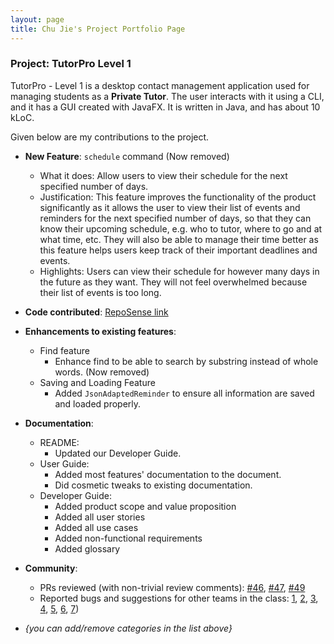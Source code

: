 ```yaml
---
layout: page
title: Chu Jie's Project Portfolio Page
---
```


### Project: TutorPro Level 1

TutorPro - Level 1 is a desktop contact management application used for managing students as a **Private Tutor**. The user interacts with it using a CLI, and it has a GUI created with JavaFX. It is written in Java, and has about 10 kLoC.

Given below are my contributions to the project.

* **New Feature**: `schedule` command (Now removed)
  * What it does: Allow users to view their schedule for the next specified number of days.
  * Justification: This feature improves the functionality of the product significantly as it allows the user to view their list of events and reminders for the next specified number of days, so that they can know their upcoming schedule, e.g. who to tutor, where to go and at what time, etc. 
  They will also be able to manage their time better as this feature helps users keep track of their important deadlines and events.
  * Highlights: Users can view their schedule for however many days in the future as they want. They will not feel overwhelmed because their list of events is too long.
  
* **Code contributed**: [RepoSense link](https://nus-cs2103-ay2324s2.github.io/tp-dashboard/?search=tamagochuuu&sort=groupTitle&sortWithin=title&timeframe=commit&mergegroup=&groupSelect=groupByAuthors&breakdown=true&checkedFileTypes=docs~functional-code~test-code~other&since=2024-02-23&tabOpen=true&tabType=authorship&tabAuthor=tamagochuuu&tabRepo=AY2324S2-CS2103T-F12-3%2Ftp%5Bmaster%5D&authorshipIsMergeGroup=false&authorshipFileTypes=docs~functional-code~test-code&authorshipIsBinaryFileTypeChecked=false&authorshipIsIgnoredFilesChecked=false)

* **Enhancements to existing features**:
  * Find feature
    * Enhance find to be able to search by substring instead of whole words. (Now removed)
  * Saving and Loading Feature
    * Added `JsonAdaptedReminder` to ensure all information are saved and loaded properly.

* **Documentation**:
  * README:
    * Updated our Developer Guide.
  * User Guide:
    * Added most features' documentation to the document.
    * Did cosmetic tweaks to existing documentation.
  * Developer Guide:
    * Added product scope and value proposition
    * Added all user stories
    * Added all use cases
    * Added non-functional requirements
    * Added glossary


* **Community**:
  * PRs reviewed (with non-trivial review comments): [#46](https://github.com/AY2324S2-CS2103T-F12-3/tp/pull/46), [#47](https://github.com/AY2324S2-CS2103T-F12-3/tp/pull/47), [#49](https://github.com/AY2324S2-CS2103T-F12-3/tp/pull/49)
  * Reported bugs and suggestions for other teams in the class: [1](https://github.com/tamagochuuu/ped/issues/1), [2](https://github.com/tamagochuuu/ped/issues/2), [3](https://github.com/tamagochuuu/ped/issues/3), [4](https://github.com/tamagochuuu/ped/issues/4), [5](https://github.com/tamagochuuu/ped/issues/5), [6](https://github.com/tamagochuuu/ped/issues/6), [7](https://github.com/tamagochuuu/ped/issues/7))

* _{you can add/remove categories in the list above}_
